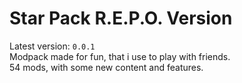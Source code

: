 # Star Pack R.E.P.O. Version

Latest version: `0.0.1`\
Modpack made for fun, that i use to play with friends. \
54 mods, with some new content and features.

